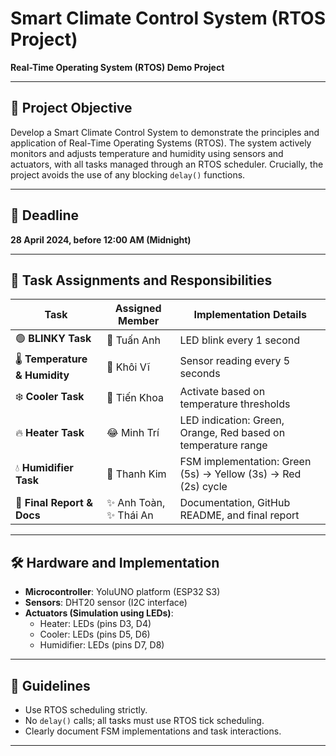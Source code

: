 # Smart Climate Control System (RTOS Project)

**Real-Time Operating System (RTOS) Demo Project**

---

## 🎯 Project Objective

Develop a Smart Climate Control System to demonstrate the principles and application of Real-Time Operating Systems (RTOS). The system actively monitors and adjusts temperature and humidity using sensors and actuators, with all tasks managed through an RTOS scheduler. Crucially, the project avoids the use of any blocking `delay()` functions.

---

## 🚩 Deadline

**28 April 2024, before 12:00 AM (Midnight)**

---

## 📌 Task Assignments and Responsibilities

| Task                           | Assigned Member       | Implementation Details                          |
| ------------------------------ | --------------------- | ----------------------------------------------- |
| 🟢 **BLINKY Task**             | 👏 Tuấn Anh           | LED blink every 1 second                        |
| 🌡️ **Temperature & Humidity** | 🎉 Khôi Vĩ            | Sensor reading every 5 seconds                  |
| ❄️ **Cooler Task**             | 🙂 Tiến Khoa          | Activate based on temperature thresholds        |
| 🔥 **Heater Task**             | 😂 Minh Trí           | LED indication: Green, Orange, Red based on temperature range |
| 💧 **Humidifier Task**         | 👏 Thanh Kim          | FSM implementation: Green (5s) → Yellow (3s) → Red (2s) cycle |
| 📑 **Final Report & Docs**     | ✨ Anh Toàn, ✨ Thái An | Documentation, GitHub README, and final report  |

---

## 🛠️ Hardware and Implementation

- **Microcontroller**: YoluUNO platform (ESP32 S3)
- **Sensors**: DHT20 sensor (I2C interface)
- **Actuators (Simulation using LEDs)**:
  - Heater: LEDs (pins D3, D4)
  - Cooler: LEDs (pins D5, D6)
  - Humidifier: LEDs (pins D7, D8)

---

## 📝 Guidelines

- Use RTOS scheduling strictly.
- No `delay()` calls; all tasks must use RTOS tick scheduling.
- Clearly document FSM implementations and task interactions.

---
